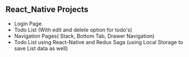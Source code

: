 ## React_Native Projects

- Login Page
- Todo List (With edit and delete option for todo's)
- Navigation Pages( Stack, Bottom Tab, Drawer Navigation)
- Todo List using React-Native and Redux Saga (using Local Storage to save List data as well)
